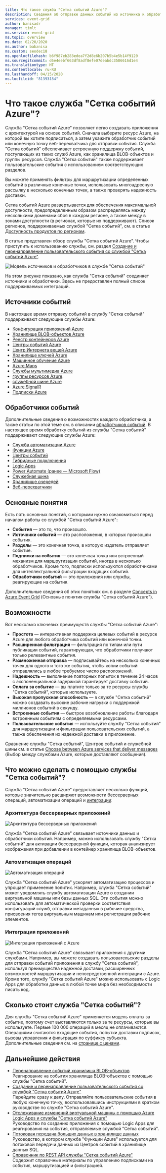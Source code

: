 ```yaml
---
title: Что такое служба "Сетка событий Azure"?
description: Сведения об отправке данных событий из источника к обработчикам с помощью службы "Сетка событий Azure", а также о создании приложений на основе событий и интеграции со службами Azure.
services: event-grid
author: banisadr
manager: timlt
ms.service: event-grid
ms.topic: overview
ms.date: 02/20/2020
ms.author: babanisa
ms.custom: seodec18
ms.openlocfilehash: b6f987eb283edea7f2d8e6b207b5b4e5b14f9120
ms.sourcegitcommit: d6e4eebf663df8adf8efe07deabdc3586616d1e4
ms.translationtype: HT
ms.contentlocale: ru-RU
ms.lasthandoff: 04/15/2020
ms.locfileid: "81393184"
---
```

# <a name="what-is-azure-event-grid"></a>Что такое служба "Сетка событий Azure"?

Служба "Сетка событий Azure" позволяет легко создавать приложения с архитектурой на основе событий. Сначала выберите ресурс Azure, на которой вы хотите подписаться, а затем укажите обработчик событий или конечную точку веб-перехватчика для отправки события. Служба "Сетка событий" обеспечивает встроенную поддержку событий, поступающих из таких служб Azure, как хранилища BLOB-объектов и группы ресурсов. Служба "Сетка событий" также поддерживает пользовательские события с использованием соответствующих разделов. 

Вы можете применять фильтры для маршрутизации определенных событий в различные конечные точки, использовать многоадресную рассылку в несколько конечных точек, а также проверять надежность доставки.

Сетка событий Azure развертывается для обеспечения максимальной доступности, предопределенным образом распределяясь между несколькими доменами сбоя в каждом регионе, а также между в зонами доступности (в регионах, которые их поддерживают). Список регионов, поддерживаемых службой "Сетка событий", см. в статье [Доступность продуктов по регионам](https://azure.microsoft.com/global-infrastructure/services/?products=event-grid&regions=all).

В статье представлен обзор службы "Сетка событий Azure". Чтобы приступить к использованию службы, см. раздел [Создание и перенаправление пользовательского события со службой "Сетка событий Azure"](custom-event-quickstart.md). 

![Модель источников и обработчиков в службе "Сетка событий"](./media/overview/functional-model.png)

На этом рисунке показано, как служба "Сетка событий" соединяет источники и обработчики. Здесь не предоставлен полный список поддерживаемых интеграций.

## <a name="event-sources"></a>Источники событий

В настоящее время отправку событий в службу "Сетка событий" поддерживают следующие службы Azure:

- [Конфигурация приложений Azure](event-schema-app-configuration.md)
- [Хранилище BLOB-объектов Azure](event-schema-blob-storage.md)
- [Реестр контейнеров Azure](event-schema-container-registry.md)
- [Центры событий Azure](event-schema-event-hubs.md)
- [Центр Интернета вещей Azure](event-schema-iot-hub.md)
- [Хранилище ключей Azure](event-schema-key-vault.md)
- [Машинное обучение Azure](event-schema-machine-learning.md)
- [Azure Maps](event-schema-azure-maps.md)
- [Службы мультимедиа Azure](event-schema-media-services.md)
- [группы ресурсов Azure](event-schema-resource-groups.md).
- [служебной шине Azure](event-schema-service-bus.md)
- [Azure SignalR](event-schema-azure-signalr.md)
- [Подписки Azure](event-schema-subscriptions.md)

## <a name="event-handlers"></a>Обработчики событий

Дополнительные сведения о возможностях каждого обработчика, а также статьи по этой теме см. в описании [обработчиков событий](event-handlers.md). В настоящее время обработку событий из службы "Сетка событий" поддерживают следующие службы Azure: 

* [Служба автоматизации Azure](event-handlers.md#azure-automation)
* [Функции Azure](event-handlers.md#azure-functions)
* [Центры событий](event-handlers.md#event-hubs)
* [Гибридные подключения](event-handlers.md#hybrid-connections)
* [Logic Apps](event-handlers.md#logic-apps)
* [Power Automate (ранее — Microsoft Flow)](https://preview.flow.microsoft.com/connectors/shared_azureeventgrid/azure-event-grid/)
* [Служебная шина](event-handlers.md#service-bus)
* [Хранилище очередей](event-handlers.md#queue-storage)
* [Веб-перехватчики](event-handlers.md#webhooks)

## <a name="concepts"></a>Основные понятия

Есть пять основных понятий, с которыми нужно ознакомиться перед началом работы со службой "Сетка событий Azure":

* **События** — это то, что произошло.
* **Источники событий** — это расположения, в которых произошли события.
* **Разделы** — это конечная точка, в которую издатель отправляет событие.
* **Подписки на события** — это конечная точка или встроенный механизм для маршрутизации событий, иногда в несколько обработчиков. Кроме того, подписки используются обработчиками для интеллектуальной фильтрации входящих событий.
* **Обработчики событий** — это приложения или службы, реагирующие на события.

Дополнительные сведения об этих понятиях см. в разделе [Concepts in Azure Event Grid](concepts.md) (Основные понятия службы "Сетка событий Azure").

## <a name="capabilities"></a>Возможности

Вот несколько ключевых преимуществ службы "Сетка событий Azure":

* **Простота** — интерактивная поддержка целевых событий в ресурсе Azure для любого обработчика событий или конечной точки.
* **Расширенная фильтрация** — фильтрация по типам или пути публикации событий, гарантирующая, что обработчики получают только релевантные события.
* **Размноженная отправка** — подписывайтесь на несколько конечных точек для одного и того же события, чтобы копии событий отправлялись в любое требуемое число расположений.
* **Надежность** — выполнение повторных попыток в течение 24 часов с экспоненциальной задержкой гарантирует доставку событий.
* **Оплата за событие** — вы платите только за те ресурсы службы "Сетка событий", которые используете.
* **Высокая пропускная способность** — в службе "Сетка событий" можно создавать высокие рабочие нагрузки с поддержкой миллионов событий в секунду.
* **Встроенные события** — быстрое возобновление работы благодаря встроенным событиям с определяемыми ресурсами.
* **Пользовательские события** — используйте службу "Сетка событий" для маршрутизации и фильтрации пользовательских событий, а также обеспечения их надежной доставки в приложение.

Сравнение службы "Сетка событий", Центров событий и служебной шины см. в статье [Choose between Azure services that deliver messages](compare-messaging-services.md) (Выбор между службами Azure, которые доставляют сообщения).

## <a name="what-can-i-do-with-event-grid"></a>Что можно сделать с помощью службы "Сетка событий"?

Служба "Сетка событий Azure" предоставляет несколько функций, которые значительно расширяют возможности бессерверных операций, автоматизации операций и [интеграции](https://azure.com/integration): 

### <a name="serverless-application-architectures"></a>Архитектура бессерверных приложений

![Архитектура бессерверных приложений](./media/overview/serverless_web_app.png)

Служба "Сетка событий Azure" связывает источники данных и обработчики событий. Например, можно использовать службу "Сетка событий" для активации бессерверной функции, которая анализирует изображения при добавлении в контейнер хранилища BLOB-объектов. 

### <a name="ops-automation"></a>Автоматизация операций

![Автоматизация операций](./media/overview/Ops_automation.png)

Служба "Сетка событий Azure" ускоряет автоматизацию процессов и упрощает применение политик. Например, служба "Сетка событий" может уведомлять службу автоматизации Azure о создании виртуальной машины или базы данных SQL. Эти события можно использовать для автоматической проверки соответствия конфигураций служб, отправки метаданных в рабочие средства, присвоения тегов виртуальным машинам или регистрации рабочих элементов.

### <a name="application-integration"></a>Интеграция приложений

![Интеграция приложений с Azure](./media/overview/app_integration.png)

Служба "Сетка событий Azure" связывает приложения с другими службами. Например, вы можете создавать пользовательские разделы для отправки событий приложения в службу "Сетка событий", используя преимущества надежной доставки, расширенных возможностей маршрутизации и непосредственной интеграции с Azure. Кроме того, службу "Сетка событий Azure" можно использовать с Logic Apps для обработки данных в любой точке мира без необходимости писать код. 

## <a name="how-much-does-event-grid-cost"></a>Сколько стоит служба "Сетка событий"?

Для службы "Сетка событий Azure" применяется модель оплаты за событие, поэтому счет выставляются только за те ресурсы, которые вы используете. Первые 100 000 операций в месяц не оплачиваются. Операциями считаются входящие события, попытки доставки подписок, вызовы управления и фильтрация по суффиксу субъекта. Дополнительные сведения см. на [странице с ценами](https://azure.microsoft.com/pricing/details/event-grid/).

## <a name="next-steps"></a>Дальнейшие действия

* [Перенаправление событий хранилища BLOB-объектов](../storage/blobs/storage-blob-event-quickstart.md?toc=%2fazure%2fevent-grid%2ftoc.json)  
  Реагирование на события хранилища BLOB-объектов с помощью службы "Сетка событий".
* [Создание и перенаправление пользовательского события со службой "Сетка событий Azure"](custom-event-quickstart.md)  
  Перейдите сразу к делу. Отправляйте пользовательские события в любую конечную точку, воспользовавшись инструкциями в кратком руководстве по службе "Сетка событий Azure".
* [Отслеживание изменений виртуальной машины с помощью Azure Logic Apps и службы "Сетка событий Azure"](monitor-virtual-machine-changes-event-grid-logic-app.md)  
  Руководство по созданию приложения с помощью Logic Apps для реагирования на события, отправляемые службой "Сетка событий".
* [Потоковая передача больших данных в хранилище данных](event-grid-event-hubs-integration.md)  
  Руководство, в котором служба "Функции Azure" используется для потоковой передачи данных из Центров событий в хранилище данных SQL.
* [Справочник по REST API службы "Сетка событий Azure"](/rest/api/eventgrid)  
  Содержит справочные материалы по управлению подписками на события, маршрутизацией и фильтрацией.
